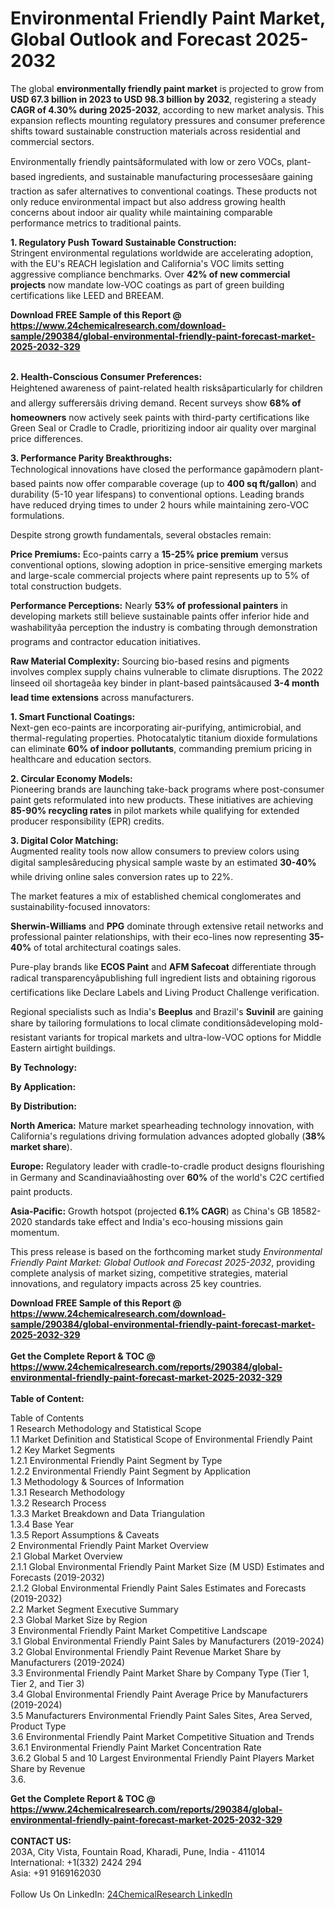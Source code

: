 <h1>Environmental Friendly Paint Market, Global Outlook and Forecast 2025-2032</h1><p>The global <strong>environmentally friendly paint market</strong> is projected to grow from <strong>USD 67.3 billion in 2023 to USD 98.3 billion by 2032</strong>, registering a steady <strong>CAGR of 4.30% during 2025-2032</strong>, according to new market analysis. This expansion reflects mounting regulatory pressures and consumer preference shifts toward sustainable construction materials across residential and commercial sectors.</p><p>Environmentally friendly paintsâformulated with low or zero VOCs, plant-based ingredients, and sustainable manufacturing processesâare gaining traction as safer alternatives to conventional coatings. These products not only reduce environmental impact but also address growing health concerns about indoor air quality while maintaining comparable performance metrics to traditional paints.</p><p><strong>1. Regulatory Push Toward Sustainable Construction:</strong><br>
Stringent environmental regulations worldwide are accelerating adoption, with the EU's REACH legislation and California's VOC limits setting aggressive compliance benchmarks. Over <strong>42% of new commercial projects</strong> now mandate low-VOC coatings as part of green building certifications like LEED and BREEAM.</p><div><b>Download FREE Sample of this Report @ 
            <a href="https://www.24chemicalresearch.com/download-sample/290384/global-environmental-friendly-paint-forecast-market-2025-2032-329">
            https://www.24chemicalresearch.com/download-sample/290384/global-environmental-friendly-paint-forecast-market-2025-2032-329</a></b></div><br><p><strong>2. Health-Conscious Consumer Preferences:</strong><br>
Heightened awareness of paint-related health risksâparticularly for children and allergy sufferersâis driving demand. Recent surveys show <strong>68% of homeowners</strong> now actively seek paints with third-party certifications like Green Seal or Cradle to Cradle, prioritizing indoor air quality over marginal price differences.</p><p><strong>3. Performance Parity Breakthroughs:</strong><br>
Technological innovations have closed the performance gapâmodern plant-based paints now offer comparable coverage (up to <strong>400 sq ft/gallon</strong>) and durability (5-10 year lifespans) to conventional options. Leading brands have reduced drying times to under 2 hours while maintaining zero-VOC formulations.</p><p>Despite strong growth fundamentals, several obstacles remain:</p><p><strong>Price Premiums:</strong> Eco-paints carry a <strong>15-25% price premium</strong> versus conventional options, slowing adoption in price-sensitive emerging markets and large-scale commercial projects where paint represents up to 5% of total construction budgets.</p><p><strong>Performance Perceptions:</strong> Nearly <strong>53% of professional painters</strong> in developing markets still believe sustainable paints offer inferior hide and washabilityâa perception the industry is combating through demonstration programs and contractor education initiatives.</p><p><strong>Raw Material Complexity:</strong> Sourcing bio-based resins and pigments involves complex supply chains vulnerable to climate disruptions. The 2022 linseed oil shortageâa key binder in plant-based paintsâcaused <strong>3-4 month lead time extensions</strong> across manufacturers.</p><p><strong>1. Smart Functional Coatings:</strong><br>
Next-gen eco-paints are incorporating air-purifying, antimicrobial, and thermal-regulating properties. Photocatalytic titanium dioxide formulations can eliminate <strong>60% of indoor pollutants</strong>, commanding premium pricing in healthcare and education sectors.</p><p><strong>2. Circular Economy Models:</strong><br>
Pioneering brands are launching take-back programs where post-consumer paint gets reformulated into new products. These initiatives are achieving <strong>85-90% recycling rates</strong> in pilot markets while qualifying for extended producer responsibility (EPR) credits.</p><p><strong>3. Digital Color Matching:</strong><br>
Augmented reality tools now allow consumers to preview colors using digital samplesâreducing physical sample waste by an estimated <strong>30-40%</strong> while driving online sales conversion rates up to 22%.</p><p>The market features a mix of established chemical conglomerates and sustainability-focused innovators:</p><p><strong>Sherwin-Williams</strong> and <strong>PPG</strong> dominate through extensive retail networks and professional painter relationships, with their eco-lines now representing <strong>35-40%</strong> of total architectural coatings sales.</p><p>Pure-play brands like <strong>ECOS Paint</strong> and <strong>AFM Safecoat</strong> differentiate through radical transparencyâpublishing full ingredient lists and obtaining rigorous certifications like Declare Labels and Living Product Challenge verification.</p><p>Regional specialists such as India's <strong>Beeplus</strong> and Brazil's <strong>Suvinil</strong> are gaining share by tailoring formulations to local climate conditionsâdeveloping mold-resistant variants for tropical markets and ultra-low-VOC options for Middle Eastern airtight buildings.</p><p><strong>By Technology:</strong></p><p><strong>By Application:</strong></p><p><strong>By Distribution:</strong></p><p><strong>North America:</strong> Mature market spearheading technology innovation, with California's regulations driving formulation advances adopted globally (<strong>38% market share</strong>).</p><p><strong>Europe:</strong> Regulatory leader with cradle-to-cradle product designs flourishing in Germany and Scandinaviaâhosting over <strong>60%</strong> of the world's C2C certified paint products.</p><p><strong>Asia-Pacific:</strong> Growth hotspot (projected <strong>6.1% CAGR</strong>) as China's GB 18582-2020 standards take effect and India's eco-housing missions gain momentum.</p><p>This press release is based on the forthcoming market study <em>Environmental Friendly Paint Market: Global Outlook and Forecast 2025-2032</em>, providing complete analysis of market sizing, competitive strategies, material innovations, and regulatory impacts across 25 key countries.</p><div><b>Download FREE Sample of this Report @ 
            <a href="https://www.24chemicalresearch.com/download-sample/290384/global-environmental-friendly-paint-forecast-market-2025-2032-329">
            https://www.24chemicalresearch.com/download-sample/290384/global-environmental-friendly-paint-forecast-market-2025-2032-329</a></b></div><br><div><b>Get the Complete Report & TOC @ 
            <a href="https://www.24chemicalresearch.com/reports/290384/global-environmental-friendly-paint-forecast-market-2025-2032-329">
            https://www.24chemicalresearch.com/reports/290384/global-environmental-friendly-paint-forecast-market-2025-2032-329</a></b></div><br>
            <b>Table of Content:</b><p>Table of Contents<br />
1 Research Methodology and Statistical Scope<br />
1.1 Market Definition and Statistical Scope of Environmental Friendly Paint<br />
1.2 Key Market Segments<br />
1.2.1 Environmental Friendly Paint Segment by Type<br />
1.2.2 Environmental Friendly Paint Segment by Application<br />
1.3 Methodology & Sources of Information<br />
1.3.1 Research Methodology<br />
1.3.2 Research Process<br />
1.3.3 Market Breakdown and Data Triangulation<br />
1.3.4 Base Year<br />
1.3.5 Report Assumptions & Caveats<br />
2 Environmental Friendly Paint Market Overview<br />
2.1 Global Market Overview<br />
2.1.1 Global Environmental Friendly Paint Market Size (M USD) Estimates and Forecasts (2019-2032)<br />
2.1.2 Global Environmental Friendly Paint Sales Estimates and Forecasts (2019-2032)<br />
2.2 Market Segment Executive Summary<br />
2.3 Global Market Size by Region<br />
3 Environmental Friendly Paint Market Competitive Landscape<br />
3.1 Global Environmental Friendly Paint Sales by Manufacturers (2019-2024)<br />
3.2 Global Environmental Friendly Paint Revenue Market Share by Manufacturers (2019-2024)<br />
3.3 Environmental Friendly Paint Market Share by Company Type (Tier 1, Tier 2, and Tier 3)<br />
3.4 Global Environmental Friendly Paint Average Price by Manufacturers (2019-2024)<br />
3.5 Manufacturers Environmental Friendly Paint Sales Sites, Area Served, Product Type<br />
3.6 Environmental Friendly Paint Market Competitive Situation and Trends<br />
3.6.1 Environmental Friendly Paint Market Concentration Rate<br />
3.6.2 Global 5 and 10 Largest Environmental Friendly Paint Players Market Share by Revenue<br />
3.6.</p><div><b>Get the Complete Report & TOC @ 
            <a href="https://www.24chemicalresearch.com/reports/290384/global-environmental-friendly-paint-forecast-market-2025-2032-329">
            https://www.24chemicalresearch.com/reports/290384/global-environmental-friendly-paint-forecast-market-2025-2032-329</a></b></div><br><b>CONTACT US:</b><br>
            203A, City Vista, Fountain Road, Kharadi, Pune, India - 411014<br>
            International: +1(332) 2424 294<br>
            Asia: +91 9169162030 <br><br>
            Follow Us On LinkedIn: <a href="https://www.linkedin.com/company/24chemicalresearch/">24ChemicalResearch LinkedIn</a>